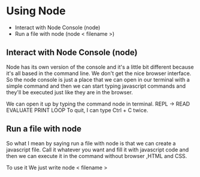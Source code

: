 # Using Node

* Interact with Node Console (node)
* Run a file with node (node < filename >)

## Interact with Node Console (node)

Node has its own version of the console and it's a little bit different because it's all based in the command line. We don't get the nice browser interface. So the node console is just a place that we can open in our terminal with a simple command and then we can start typing javascript commands and they'll be executed just like they are in the browser.

We can open it up by typing the command node in terminal. REPL -> READ EVALUATE PRINT LOOP
To quit, I can type Ctrl + C twice.

## Run a file with node

So what I mean by saying run a file with node is that we can create a javascript file.
Call it whatever you want and fill it with javascript code and then we can execute it in the command  without browser ,HTML and CSS.

To use it
We just write node < filename >
